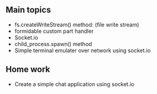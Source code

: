 
## Main topics 

* fs.createWriteStream() method: (file write stream)
* formidable custom part handler
* Socket.io
* child_process.spawn() method
* Simple terminal emulater over network using socket.io

## Home work

* Create a simple chat application using socket.io

